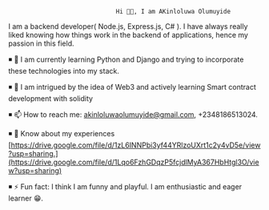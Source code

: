                                   Hi 🖐🏾, I am AKinloluwa Olumuyide
                                                         
I am a backend developer( Node.js, Express.js, C# ). I have always really liked knowing how things work in the backend of applications, hence my passion in this field.

◾ 🔭 I am currently learning Python and Django and trying to incorporate these technologies into my stack.

◾ 🌱 I am intrigued by the idea of Web3 and actively learning Smart contract development with solidity

◾ 📫 How to reach me: akinloluwaolumuyide@gmail.com, +2348186513024.

◾ 📄 Know about my experiences [https://drive.google.com/file/d/1zL6INNPbi3yf44YRlzoUXrt1c2y4vD5e/view?usp=sharing.](https://drive.google.com/file/d/1Lqo6FzhGDqzP5fcjdlMyA367HbHtgl3O/view?usp=sharing)

◾ ⚡ Fun fact: I think I am funny and playful. I am enthusiastic and eager learner 😁.
